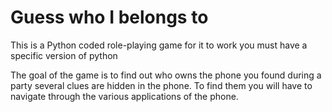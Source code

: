 # Guess who I belongs to

This is a Python coded role-playing game for it to work you must have a specific version of python

The goal of the game is to find out who owns the phone you found during a party several clues are hidden in the phone. To find them you will have to navigate through the various applications of the phone.
